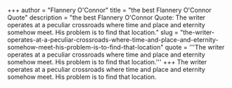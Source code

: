+++
author = "Flannery O'Connor"
title = "the best Flannery O'Connor Quote"
description = "the best Flannery O'Connor Quote: The writer operates at a peculiar crossroads where time and place and eternity somehow meet. His problem is to find that location."
slug = "the-writer-operates-at-a-peculiar-crossroads-where-time-and-place-and-eternity-somehow-meet-his-problem-is-to-find-that-location"
quote = '''The writer operates at a peculiar crossroads where time and place and eternity somehow meet. His problem is to find that location.'''
+++
The writer operates at a peculiar crossroads where time and place and eternity somehow meet. His problem is to find that location.
